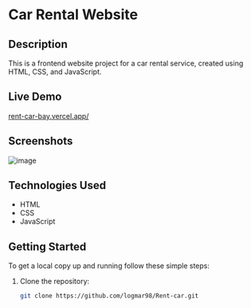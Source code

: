 # Car Rental Website

## Description

This is a frontend website project for a car rental service, created using HTML, CSS, and JavaScript.

## Live Demo

[rent-car-bay.vercel.app/](https://rent-car-bay.vercel.app/)


## Screenshots

![image](https://github.com/logmar98/Rent-car/assets/91753996/00f1c3c7-ce24-4adc-955f-b62729d54520)


## Technologies Used

- HTML
- CSS
- JavaScript

## Getting Started

To get a local copy up and running follow these simple steps:

1. Clone the repository: 
   ```bash
   git clone https://github.com/logmar98/Rent-car.git
